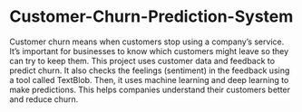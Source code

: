 # Customer-Churn-Prediction-System
Customer churn means when customers stop using a company’s service. It’s important for businesses to know which customers might leave so they can try to keep them.
This project uses customer data and feedback to predict churn. It also checks the feelings (sentiment) in the feedback using a tool called TextBlob. Then, it uses machine learning and deep learning to make predictions. This helps companies understand their customers better and reduce churn.
